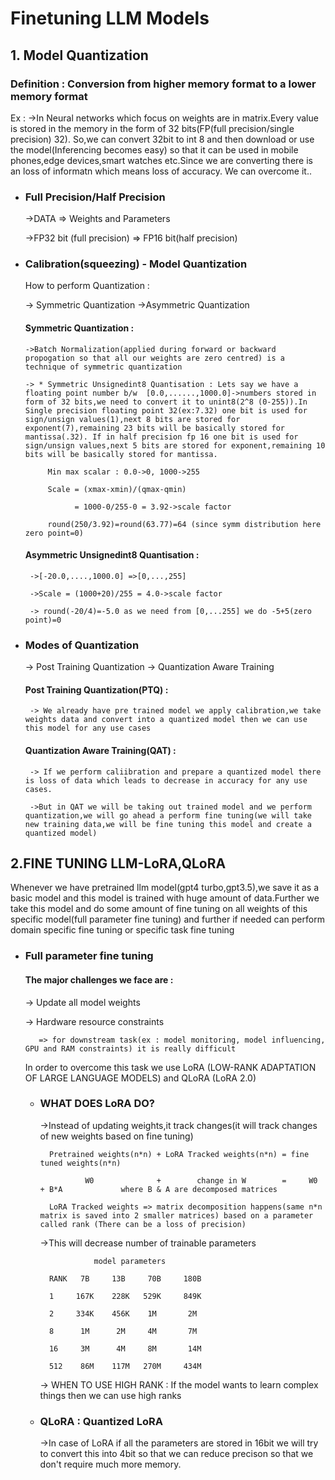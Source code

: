 # Finetuning LLM Models

## **1. Model Quantization**

### Definition : Conversion from higher memory format to a lower memory format

Ex : ->In Neural networks which focus on weights are in matrix.Every value is stored in the memory in the form of 32 bits(FP(full precision/single precision) 32). So,we can convert 32bit to int 8 and then download or use the model(Inferencing becomes easy) so that it can be used in mobile phones,edge devices,smart watches etc.Since we are converting there is an loss of informatn which means loss of accuracy. We can overcome it..

* ### Full Precision/Half Precision

   ->DATA => Weights and Parameters
  
   ->FP32 bit (full precision) => FP16 bit(half precision)
  
* ### Calibration(squeezing) - Model Quantization

   How to perform Quantization :
  
   -> Symmetric Quantization       ->Asymmetric Quantization

     #### Symmetric Quantization :

      ->Batch Normalization(applied during forward or backward propogation so that all our weights are zero centred) is a technique of symmetric quantization

      -> * Symmetric Unsignedint8 Quantisation : Lets say we have a floating point number b/w  [0.0,......,1000.0]->numbers stored in form of 32 bits,we need to convert it to unint8(2^8 (0-255)).In Single precision floating point 32(ex:7.32) one bit is used for sign/unsign values(1),next 8 bits are stored for exponent(7),remaining 23 bits will be basically stored for mantissa(.32). If in half precision fp 16 one bit is used for sign/unsign values,next 5 bits are stored for exponent,remaining 10 bits will be basically stored for mantissa.

           Min max scalar : 0.0->0, 1000->255

           Scale = (xmax-xmin)/(qmax-qmin)
  
                 = 1000-0/255-0 = 3.92->scale factor

           round(250/3.92)=round(63.77)=64 (since symm distribution here zero point=0)

     #### Asymmetric Unsignedint8 Quantisation :
  
       ->[-20.0,....,1000.0] =>[0,...,255]

       ->Scale = (1000+20)/255 = 4.0->scale factor

       -> round(-20/4)=-5.0 as we need from [0,...255] we do -5+5(zero point)=0
        
  
* ### Modes of Quantization
   -> Post Training Quantization
   -> Quantization Aware Training

    #### Post Training Quantization(PTQ) :

       -> We already have pre trained model we apply calibration,we take weights data and convert into a quantized model then we can use this model for any use cases
 
    #### Quantization Aware Training(QAT) :

       -> If we perform caliibration and prepare a quantized model there is loss of data which leads to decrease in accuracy for any use cases.

       ->But in QAT we will be taking out trained model and we perform quantization,we will go ahead a perform fine tuning(we will take new training data,we will be fine tuning this model and create a quantized model)


## **2.FINE TUNING LLM-LoRA,QLoRA**

Whenever we have pretrained llm model(gpt4 turbo,gpt3.5),we save it as a basic model and this model is trained with huge amount of data.Further we take this model and do some amount of fine tuning on all weights of this specific model(full parameter fine tuning) and further if needed can perform domain specific fine tuning or specific task fine tuning

* ### Full parameter fine tuning 
  
   #### The major challenges we face are :

     -> Update all model weights
  
     -> Hardware resource constraints
  
         => for downstream task(ex : model monitoring, model influencing, GPU and RAM constraints) it is really difficult
  
   In order to overcome this task we use LoRA (LOW-RANK ADAPTATION OF LARGE LANGUAGE MODELS) and QLoRA (LoRA 2.0)

  * ### WHAT DOES LoRA DO?
 
    ->Instead of updating weights,it track changes(it will track changes of new weights based on fine tuning)

          Pretrained weights(n*n) + LoRA Tracked weights(n*n) = fine tuned weights(n*n)

                  W0              +        change in W        =     W0 + B*A             where B & A are decomposed matrices

          LoRA Tracked weights => matrix decomposition happens(same n*n matrix is saved into 2 smaller matrices) based on a parameter called rank (There can be a loss of precision)

    ->This will decrease number of trainable parameters

                    model parameters
    
          RANK   7B     13B     70B     180B

          1     167K    228K   529K     849K

          2     334K    456K    1M       2M

          8      1M      2M     4M       7M

          16     3M      4M     8M       14M

          512    86M    117M   270M     434M

    -> WHEN TO USE HIGH RANK : If the model wants to learn complex things then we can use high ranks


  * ### QLoRA : Quantized LoRA

    ->In case of LoRA if all the parameters are stored in 16bit we will try to convert this into 4bit so that we can reduce precison so that we don't require much more memory.

       
